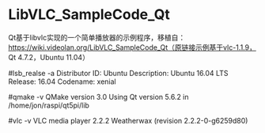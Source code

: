 # LibVLC_SampleCode_Qt
Qt基于libvlc实现的一个简单播放器的示例程序，移植自：https://wiki.videolan.org/LibVLC_SampleCode_Qt（原链接示例基于vlc-1.1.9， Qt 4.7.2，Ubuntu 11.04）


#lsb_realse -a
Distributor ID:	Ubuntu
Description:	Ubuntu 16.04 LTS
Release:	16.04
Codename:	xenial

#qmake -v
QMake version 3.0
Using Qt version 5.6.2 in /home/jon/raspi/qt5pi/lib

#vlc -v
VLC media player 2.2.2 Weatherwax (revision 2.2.2-0-g6259d80)
